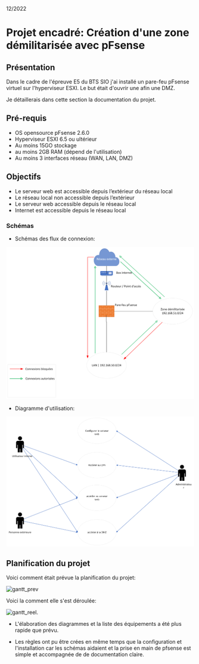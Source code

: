 12/2022

# Projet encadré: Création d'une zone démilitarisée avec pFsense

## Présentation

Dans le cadre de l'épreuve E5 du BTS SIO j'ai installé un pare-feu pFsense virtuel sur l'hyperviseur ESXI. Le but était d'ouvrir une afin une DMZ.


Je détaillerais dans cette section la documentation du projet.

## Pré-requis

* OS opensource pFsense 2.6.0
* Hyperviseur ESXI 6.5 ou ultérieur
* Au moins 15GO stockage
* au moins 2GB RAM (dépend de l'utilisation)
* Au moins 3 interfaces réseau (WAN, LAN, DMZ)

## Objectifs



* Le serveur web est accessible depuis l’extérieur du réseau local
* Le réseau local non accessible depuis l’extérieur
* Le serveur web accessible depuis le réseau local
* Internet est accessible depuis le réseau local

### Schémas

* Schémas des flux de connexion:

![Diagramme de déploiement](https://raw.githubusercontent.com/1Tyron140/doc/main/images/pfsense/diagramme_deploiement.png "Diagramme de déploiement, schéma des flux")

* Diagramme d'utilisation:


![Diagramme d'utilisation](https://raw.githubusercontent.com/1Tyron140/doc/main/images/pfsense/diagramme_utilisation.png "Diagramme d'utilisation")

## Planification du projet

Voici comment était prévue la planification du projet:


![gantt_prev](https://github.com/1Tyron140/doc/raw/main/images/pfsense/gantt_prev.PNG)

Voici la comment elle s'est déroulée:

![gantt_reel](https://github.com/1Tyron140/doc/raw/main/images/pfsense/gantt_reel.PNG).

* L'élaboration des diagrammes et la liste des équipements a été plus rapide que prévu.

* Les règles ont pu être crées en même temps que la configuration et l'installation car les schémas aidaient et la prise en main de pfsense est simple et accompagnée de de documentation claire.


